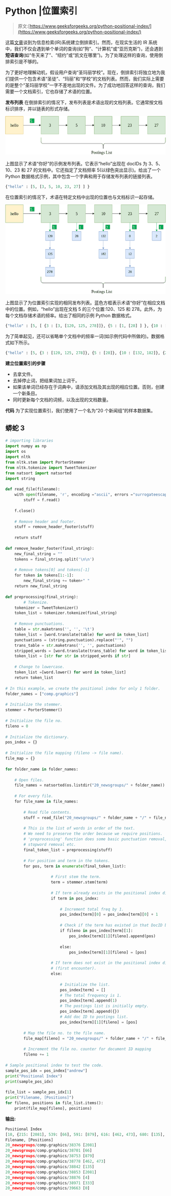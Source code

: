 # Python |位置索引

> 原文:[https://www.geeksforgeeks.org/python-positional-index/](https://www.geeksforgeeks.org/python-positional-index/)

这篇[文章](https://www.geeksforgeeks.org/inverted-index/)谈到为信息检索(IR)系统建立倒排索引。然而，在现实生活的 IR 系统中，我们不仅会遇到单个单词的查询(如“狗”、“计算机”或“亚历克斯”)，还会遇到**短语查询**(如“冬天来了”、“纽约”或“凯文在哪里”)。为了处理这样的查询，使用倒排索引是不够的。

为了更好地理解动机，假设用户查询“圣玛丽学校”。现在，倒排索引将独立地为我们提供一个包含术语“圣徒”、“玛丽”和“学校”的文档列表。然而，我们实际上需要的是整个“圣玛丽学校”一字不差地出现的文件。为了成功地回答这样的查询，我们需要一个文档索引，它也存储了术语的位置。

**发布列表**
在倒排索引的情况下，发布列表是术语出现的文档列表。它通常按文档标识排序，并以链表的形式存储。

![](img/4d027f18833b09958c0f6cb1a5f8def3.png)

上图显示了术语“你好”的示例发布列表。它表示“hello”出现在 docIDs 为 3、5、10、23 和 27 的文档中。它还指定了文档频率 5(以绿色突出显示)。给出了一个 Python 数据格式示例，其中包含一个字典和用于存储发布列表的链接列表。

```py
{"hello" : [5, [3, 5, 10, 23, 27] ] }
```

在位置索引的情况下，术语在特定文档中出现的位置也与文档标识一起存储。

![](img/4a6059c274c6f3b230ba28ff272521b9.png)

上图显示了为位置索引实现的相同发布列表。蓝色方框表示术语“你好”在相应文档中的位置。例如，“hello”出现在文档 5 的三个位置:120、125 和 278。此外，为每个文档存储术语的频率。给出了相同的示例 Python 数据格式。

```py
{"hello" : [5, [ {3 : [3, [120, 125, 278]]}, {5 : [1, [28] ] }, {10 : [2, [132, 182]]}, {23 : [3, [0, 12, 28]]}, {27 : [1, [2]]} ] }
```

为了简单起见，还可以省略单个文档中的频率一词(如示例代码中所做的)。数据格式如下所示。

```py
{"hello" : [5, {3 : [120, 125, 278]}, {5 : [28]}, {10 : [132, 182]}, {23 : [0, 12, 28]}, {27 : [2]} ] }
```

**建立位置索引的步骤**

*   去拿文件。
*   去掉停止词，把结果词加上词干。
*   如果该单词已经存在于词典中，请添加文档及其出现的相应位置。否则，创建一个新条目。
*   同时更新每个文档的词频，以及出现的文档数量。

**代码**
为了实现位置索引，我们使用了一个名为“20 个新闻组”的样本数据集。

## 蟒蛇 3

```py
# importing libraries
import numpy as np
import os
import nltk
from nltk.stem import PorterStemmer
from nltk.tokenize import TweetTokenizer
from natsort import natsorted
import string

def read_file(filename):
    with open(filename, 'r', encoding ="ascii", errors ="surrogateescape") as f:
        stuff = f.read()

    f.close()

    # Remove header and footer.
    stuff = remove_header_footer(stuff)

    return stuff

def remove_header_footer(final_string):
    new_final_string = ""
    tokens = final_string.split('\n\n')

    # Remove tokens[0] and tokens[-1]
    for token in tokens[1:-1]:
        new_final_string += token+" "
    return new_final_string

def preprocessing(final_string):
        # Tokenize.
    tokenizer = TweetTokenizer()
    token_list = tokenizer.tokenize(final_string)

    # Remove punctuations.
    table = str.maketrans('', '', '\t')
    token_list = [word.translate(table) for word in token_list]
    punctuations = (string.punctuation).replace("'", "")
    trans_table = str.maketrans('', '', punctuations)
    stripped_words = [word.translate(trans_table) for word in token_list]
    token_list = [str for str in stripped_words if str]

    # Change to lowercase.
    token_list =[word.lower() for word in token_list]
    return token_list

# In this example, we create the positional index for only 1 folder.
folder_names = ["comp.graphics"]

# Initialize the stemmer.
stemmer = PorterStemmer()

# Initialize the file no.
fileno = 0

# Initialize the dictionary.
pos_index = {}

# Initialize the file mapping (fileno -> file name).
file_map = {}

for folder_name in folder_names:

    # Open files.
    file_names = natsorted(os.listdir("20_newsgroups/" + folder_name))

    # For every file.
    for file_name in file_names:

        # Read file contents.
        stuff = read_file("20_newsgroups/" + folder_name + "/" + file_name)

        # This is the list of words in order of the text.
        # We need to preserve the order because we require positions.
        # 'preprocessing' function does some basic punctuation removal,
        # stopword removal etc.
        final_token_list = preprocessing(stuff)

        # For position and term in the tokens.
        for pos, term in enumerate(final_token_list):

                    # First stem the term.
                    term = stemmer.stem(term)

                    # If term already exists in the positional index dictionary.
                    if term in pos_index:

                        # Increment total freq by 1.
                        pos_index[term][0] = pos_index[term][0] + 1

                        # Check if the term has existed in that DocID before.
                        if fileno in pos_index[term][1]:
                            pos_index[term][1][fileno].append(pos)

                        else:
                            pos_index[term][1][fileno] = [pos]

                    # If term does not exist in the positional index dictionary
                    # (first encounter).
                    else:

                        # Initialize the list.
                        pos_index[term] = []
                        # The total frequency is 1.
                        pos_index[term].append(1)
                        # The postings list is initially empty.
                        pos_index[term].append({})     
                        # Add doc ID to postings list.
                        pos_index[term][1][fileno] = [pos]

        # Map the file no. to the file name.
        file_map[fileno] = "20_newsgroups/" + folder_name + "/" + file_name

        # Increment the file no. counter for document ID mapping             
        fileno += 1

# Sample positional index to test the code.
sample_pos_idx = pos_index["andrew"]
print("Positional Index")
print(sample_pos_idx)

file_list = sample_pos_idx[1]
print("Filename, [Positions]")
for fileno, positions in file_list.items():
    print(file_map[fileno], positions)
```

**输出:**

```py
Positional Index
[10, {215: [2081], 539: [66], 591: [879], 616: [462, 473], 680: [135], 691: [2081], 714: [4], 809: [333], 979: [0]}]
Filename, [Positions]
20_newsgroups/comp.graphics/38376 [2081]
20_newsgroups/comp.graphics/38701 [66]
20_newsgroups/comp.graphics/38753 [879]
20_newsgroups/comp.graphics/38778 [462, 473]
20_newsgroups/comp.graphics/38842 [135]
20_newsgroups/comp.graphics/38853 [2081]
20_newsgroups/comp.graphics/38876 [4]
20_newsgroups/comp.graphics/38971 [333]
20_newsgroups/comp.graphics/39663 [0]
```